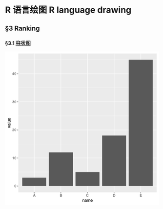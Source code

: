 #  R 语言绘图 R language drawing


## §3 Ranking 

### §3.1 [柱状图](Ranking/Bar/README.md)

![](Ranking/Bar/photo/geombar.png)